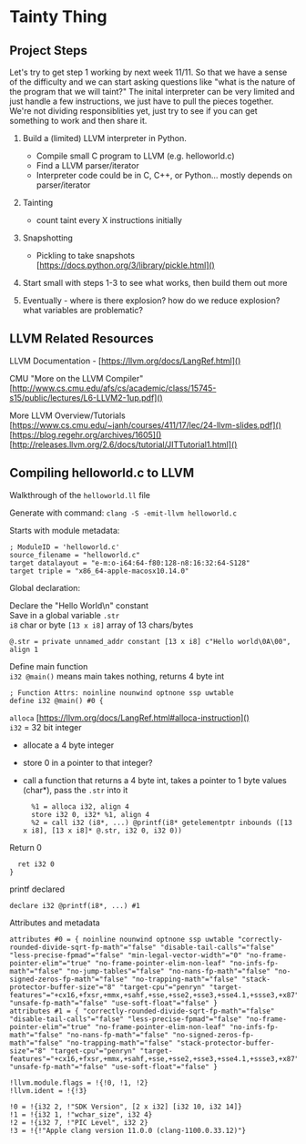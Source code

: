 # Tainty Thing

## Project Steps

Let's try to get step 1 working by next week 11/11. So that we have a sense of the difficulty and we can start asking questions like "what is the nature of the program that we will taint?" The inital interpreter can be very limited and just handle a few instructions, we just have to pull the pieces together. We're not dividing responsiblities yet, just try to see if you can get something to work and then share it.

1. Build a (limited) LLVM interpreter in Python.

	- Compile small C program to LLVM (e.g. helloworld.c)
	- Find a LLVM parser/iterator
	- Interpreter code could be in C, C++, or Python... mostly depends on parser/iterator

2. Tainting

	- count taint every X instructions initially

3. Snapshotting

	- Pickling to take snapshots [https://docs.python.org/3/library/pickle.html]()

4. Start small with steps 1-3 to see what works, then build them out more

5. Eventually - where is there explosion? how do we reduce explosion? what variables are problematic?

## LLVM Related Resources

LLVM Documentation - [https://llvm.org/docs/LangRef.html]()  

CMU "More on the LLVM Compiler"
[http://www.cs.cmu.edu/afs/cs/academic/class/15745-s15/public/lectures/L6-LLVM2-1up.pdf]()

More LLVM Overview/Tutorials  
[https://www.cs.cmu.edu/~janh/courses/411/17/lec/24-llvm-slides.pdf]()
[https://blog.regehr.org/archives/1605]()  
[http://releases.llvm.org/2.6/docs/tutorial/JITTutorial1.html]()

## Compiling helloworld.c to LLVM

Walkthrough of the `helloworld.ll` file

Generate with command:
`clang -S -emit-llvm helloworld.c`

Starts with module metadata:

	; ModuleID = 'helloworld.c'
	source_filename = "helloworld.c"
	target datalayout = "e-m:o-i64:64-f80:128-n8:16:32:64-S128"
	target triple = "x86_64-apple-macosx10.14.0"
	
Global declaration:

Declare the "Hello World\n" constant  
Save in a global variable `.str`  
`i8` char or byte 
`[13 x i8]` array of 13 chars/bytes
	
	@.str = private unnamed_addr constant [13 x i8] c"Hello world\0A\00", align 1
	
Define main function  
`i32 @main()` means main takes nothing, returns 4 byte int 

	; Function Attrs: noinline nounwind optnone ssp uwtable
	define i32 @main() #0 {
	
`alloca` [https://llvm.org/docs/LangRef.html#alloca-instruction]()  
`i32` = 32 bit integer  

* allocate a 4 byte integer
* store 0 in a pointer to that integer?
* call a function that returns a 4 byte int, takes a pointer to 1 byte values (char*), pass the `.str` into it


		%1 = alloca i32, align 4
		store i32 0, i32* %1, align 4
	  	%2 = call i32 (i8*, ...) @printf(i8* getelementptr inbounds ([13 x i8], [13 x i8]* @.str, i32 0, i32 0))
	  
Return 0
	  
	  ret i32 0
	}
	
printf declared
	
	declare i32 @printf(i8*, ...) #1
	
Attributes and metadata
	
	attributes #0 = { noinline nounwind optnone ssp uwtable "correctly-rounded-divide-sqrt-fp-math"="false" "disable-tail-calls"="false" "less-precise-fpmad"="false" "min-legal-vector-width"="0" "no-frame-pointer-elim"="true" "no-frame-pointer-elim-non-leaf" "no-infs-fp-math"="false" "no-jump-tables"="false" "no-nans-fp-math"="false" "no-signed-zeros-fp-math"="false" "no-trapping-math"="false" "stack-protector-buffer-size"="8" "target-cpu"="penryn" "target-features"="+cx16,+fxsr,+mmx,+sahf,+sse,+sse2,+sse3,+sse4.1,+ssse3,+x87" "unsafe-fp-math"="false" "use-soft-float"="false" }
	attributes #1 = { "correctly-rounded-divide-sqrt-fp-math"="false" "disable-tail-calls"="false" "less-precise-fpmad"="false" "no-frame-pointer-elim"="true" "no-frame-pointer-elim-non-leaf" "no-infs-fp-math"="false" "no-nans-fp-math"="false" "no-signed-zeros-fp-math"="false" "no-trapping-math"="false" "stack-protector-buffer-size"="8" "target-cpu"="penryn" "target-features"="+cx16,+fxsr,+mmx,+sahf,+sse,+sse2,+sse3,+sse4.1,+ssse3,+x87" "unsafe-fp-math"="false" "use-soft-float"="false" }
	
	!llvm.module.flags = !{!0, !1, !2}
	!llvm.ident = !{!3}
	
	!0 = !{i32 2, !"SDK Version", [2 x i32] [i32 10, i32 14]}
	!1 = !{i32 1, !"wchar_size", i32 4}
	!2 = !{i32 7, !"PIC Level", i32 2}
	!3 = !{!"Apple clang version 11.0.0 (clang-1100.0.33.12)"}
	

